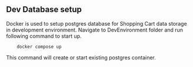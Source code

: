 ## Dev Database setup

Docker is used to setup postgres database for Shopping Cart data storage in development environment. Navigate to DevEnvironment folder and run following command to start up.

```
    docker compose up
```

This command will create or start existing postgres container.
